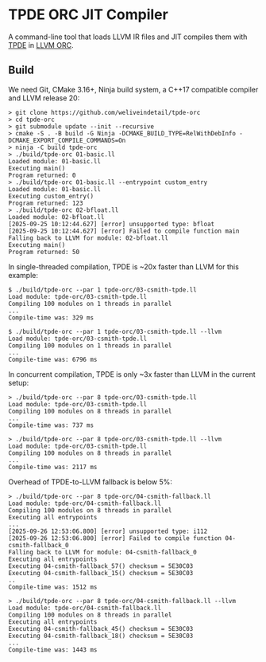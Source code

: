 # TPDE ORC JIT Compiler

A command-line tool that loads LLVM IR files and JIT compiles them with [TPDE](https://github.com/tpde2/tpde) in [LLVM ORC](https://llvm.org/docs/ORCv2.html).

## Build

We need Git, CMake 3.16+, Ninja build system, a C++17 compatible compiler and LLVM release 20:

```
> git clone https://github.com/weliveindetail/tpde-orc
> cd tpde-orc
> git submodule update --init --recursive
> cmake -S . -B build -G Ninja -DCMAKE_BUILD_TYPE=RelWithDebInfo -DCMAKE_EXPORT_COMPILE_COMMANDS=On
> ninja -C build tpde-orc
> ./build/tpde-orc 01-basic.ll
Loaded module: 01-basic.ll
Executing main()
Program returned: 0
> ./build/tpde-orc 01-basic.ll --entrypoint custom_entry
Loaded module: 01-basic.ll
Executing custom_entry()
Program returned: 123
> ./build/tpde-orc 02-bfloat.ll
Loaded module: 02-bfloat.ll
[2025-09-25 10:12:44.627] [error] unsupported type: bfloat
[2025-09-25 10:12:44.627] [error] Failed to compile function main
Falling back to LLVM for module: 02-bfloat.ll
Executing main()
Program returned: 50
```

In single-threaded compilation, TPDE is ~20x faster than LLVM for this example:
```
$ ./build/tpde-orc --par 1 tpde-orc/03-csmith-tpde.ll
Load module: tpde-orc/03-csmith-tpde.ll
Compiling 100 modules on 1 threads in parallel
...
Compile-time was: 329 ms

$ ./build/tpde-orc --par 1 tpde-orc/03-csmith-tpde.ll --llvm
Load module: tpde-orc/03-csmith-tpde.ll
Compiling 100 modules on 1 threads in parallel
...
Compile-time was: 6796 ms
```

In concurrent compilation, TPDE is only ~3x faster than LLVM in the current setup:
```
> ./build/tpde-orc --par 8 tpde-orc/03-csmith-tpde.ll
Load module: tpde-orc/03-csmith-tpde.ll
Compiling 100 modules on 8 threads in parallel
...
Compile-time was: 737 ms

> ./build/tpde-orc --par 8 tpde-orc/03-csmith-tpde.ll --llvm
Load module: tpde-orc/03-csmith-tpde.ll
Compiling 100 modules on 8 threads in parallel
...
Compile-time was: 2117 ms
```

Overhead of TPDE-to-LLVM fallback is below 5%:
```
> ./build/tpde-orc --par 8 tpde-orc/04-csmith-fallback.ll
Load module: tpde-orc/04-csmith-fallback.ll
Compiling 100 modules on 8 threads in parallel
Executing all entrypoints
...
[2025-09-26 12:53:06.800] [error] unsupported type: i112
[2025-09-26 12:53:06.800] [error] Failed to compile function 04-csmith-fallback_0
Falling back to LLVM for module: 04-csmith-fallback_0
Executing all entrypoints
Executing 04-csmith-fallback_57() checksum = 5E30C03
Executing 04-csmith-fallback_15() checksum = 5E30C03
..
Compile-time was: 1512 ms

> ./build/tpde-orc --par 8 tpde-orc/04-csmith-fallback.ll --llvm
Load module: tpde-orc/04-csmith-fallback.ll
Compiling 100 modules on 8 threads in parallel
Executing all entrypoints
Executing 04-csmith-fallback_45() checksum = 5E30C03
Executing 04-csmith-fallback_18() checksum = 5E30C03
...
Compile-time was: 1443 ms
```
